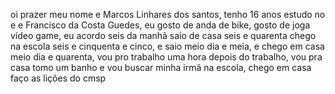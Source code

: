  oi prazer meu nome e Marcos Linhares 
 dos santos, tenho 16 anos estudo no
 e e Francisco da Costa Guedes, eu 
 gosto de anda de bike, gosto de joga
 vídeo game, eu acordo seis da manhã saio de 
 casa seis e quarenta chego na escola 
 seis e cinquenta e cinco, e saio 
 meio dia e meia, e chego em casa meio dia 
 e quarenta, vou pro trabalho uma hora
 depois do trabalho, vou pra casa 
 tomo um banho e vou buscar minha irmã na escola, chego em casa faço as lições do cmsp 


 
